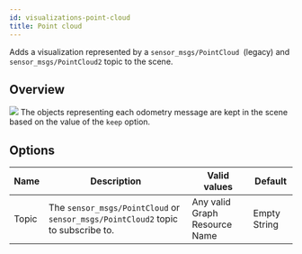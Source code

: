 ```yaml
---
id: visualizations-point-cloud
title: Point cloud
---
```


Adds a visualization represented by a `sensor_msgs/PointCloud `(legacy) and `sensor_msgs/PointCloud2` topic to the scene.

## Overview

![](/img/viz/viz-pointcloud.png)
The objects representing each odometry message are kept in the scene based on the value of the `keep` option.

## Options

Name | Description | Valid values | Default  
--- | --- | --- | ---
Topic | The `sensor_msgs/PointCloud` or `sensor_msgs/PointCloud2` topic to subscribe to. | Any valid Graph Resource Name | Empty String  

